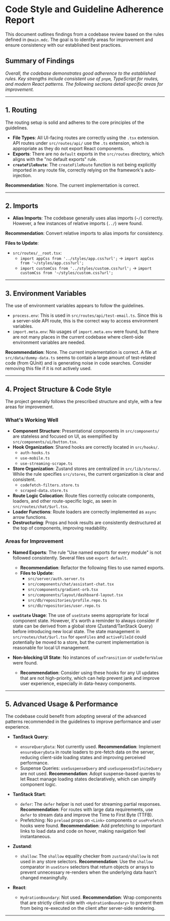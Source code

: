 # Code Style and Guideline Adherence Report

This document outlines findings from a codebase review based on the rules defined in `@main.mdc`. The goal is to identify areas for improvement and ensure consistency with our established best practices.

## Summary of Findings

*Overall, the codebase demonstrates good adherence to the established rules. Key strengths include consistent use of `pnpm`, TypeScript for routes, and modern React patterns. The following sections detail specific areas for improvement.*

---

## 1. Routing

The routing setup is solid and adheres to the core principles of the guidelines.

-   **File Types**: All UI-facing routes are correctly using the `.tsx` extension. API routes under `src/routes/api/` use the `.ts` extension, which is appropriate as they do not export React components.
-   **Exports**: There are no `default` exports in the `src/routes` directory, which aligns with the "no default exports" rule.
-   **`createFileRoute`**: The `createFileRoute` function is not being explicitly imported in any route file, correctly relying on the framework's auto-injection.

**Recommendation**: None. The current implementation is correct.

---

## 2. Imports

-   **Alias Imports**: The codebase generally uses alias imports (`~/`) correctly. However, a few instances of relative imports (`../`) were found.

**Recommendation**: Convert relative imports to alias imports for consistency.

**Files to Update**:
- `src/routes/__root.tsx`:
    - `import appCss from '../styles/app.css?url';` -> `import appCss from '~/styles/app.css?url';`
    - `import customCss from '../styles/custom.css?url';` -> `import customCss from '~/styles/custom.css?url';`

---

## 3. Environment Variables

The use of environment variables appears to follow the guidelines.

-   `process.env`: This is used in `src/routes/api/test-email.ts`. Since this is a server-side API route, this is the correct way to access environment variables.
-   `import.meta.env`: No usages of `import.meta.env` were found, but there are not many places in the current codebase where client-side environment variables are needed.

**Recommendation**: None. The current implementation is correct. A file at `src/data/dummy-data.ts` seems to contain a large amount of test-related code (from QUnit) and is generating noise in code searches. Consider removing this file if it is not actively used.

---

## 4. Project Structure & Code Style

The project generally follows the prescribed structure and style, with a few areas for improvement.

### What's Working Well

-   **Component Structure**: Presentational components in `src/components/` are stateless and focused on UI, as exemplified by `src/components/ui/button.tsx`.
-   **Hook Organization**: Shared hooks are correctly located in `src/hooks/`.
    -   `auth-hooks.ts`
    -   `use-mobile.ts`
    -   `use-streaming-scrape.ts`
-   **Store Organization**: Zustand stores are centralized in `src/lib/stores/`. While the rule specifies `src/stores`, the current organization is clear and consistent.
    -   `codefetch-filters.store.ts`
    -   `scraped-data.store.ts`
-   **Route Logic Colocation**: Route files correctly colocate components, loaders, and other route-specific logic, as seen in `src/routes/chat/$url.tsx`.
-   **Loader Functions**: Route loaders are correctly implemented as `async` arrow functions.
-   **Destructuring**: Props and hook results are consistently destructured at the top of components, improving readability.

### Areas for Improvement

-   **Named Exports**: The rule "Use named exports for every module" is not followed consistently. Several files use `export default`.
    -   **Recommendation**: Refactor the following files to use named exports.
    -   **Files to Update**:
        -   `src/server/auth.server.ts`
        -   `src/components/chat/assistant-chat.tsx`
        -   `src/components/gradient-orb.tsx`
        -   `src/components/layout/dashboard-layout.tsx`
        -   `src/db/repositories/profile.repo.ts`
        -   `src/db/repositories/user.repo.ts`

-   **`useState` Usage**: The use of `useState` seems appropriate for local component state. However, it's worth a reminder to always consider if state can be derived from a global store (Zustand/TanStack Query) before introducing new local state. The state management in `src/routes/chat/$url.tsx` for `openFiles` and `activeFileId` could potentially be moved to a store, but the current implementation is reasonable for local UI management.

-   **Non-blocking UI State**: No instances of `useTransition` or `useDeferValue` were found.
    -   **Recommendation**: Consider using these hooks for any UI updates that are not high-priority, which can help prevent jank and improve user experience, especially in data-heavy components.

---

## 5. Advanced Usage & Performance

The codebase could benefit from adopting several of the advanced patterns recommended in the guidelines to improve performance and user experience.

-   **TanStack Query**:
    -   `ensureQueryData`: Not currently used. **Recommendation**: Implement `ensureQueryData` in route loaders to pre-fetch data on the server, reducing client-side loading states and improving perceived performance.
    -   Suspense Queries: `useSuspenseQuery` and `useSuspenseInfiniteQuery` are not used. **Recommendation**: Adopt suspense-based queries to let React manage loading states declaratively, which can simplify component logic.

-   **TanStack Start**:
    -   `defer`: The `defer` helper is not used for streaming partial responses. **Recommendation**: For routes with large data requirements, use `defer` to stream data and improve the Time to First Byte (TTFB).
    -   Prefetching: No `preload` props on `<Link>` components or `usePrefetch` hooks were found. **Recommendation**: Add prefetching to important links to load data and code on hover, making navigation feel instantaneous.

-   **Zustand**:
    -   `shallow`: The `shallow` equality checker from `zustand/shallow` is not used in any store selectors. **Recommendation**: Use the `shallow` comparator in `useStore` selectors that return objects or arrays to prevent unnecessary re-renders when the underlying data hasn't changed meaningfully.

-   **React**:
    -   `HydrationBoundary`: Not used. **Recommendation**: Wrap components that are strictly client-side with `<HydrationBoundary>` to prevent them from being re-executed on the client after server-side rendering.

--- 